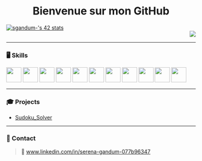 <h1 align="center"> Bienvenue sur mon GitHub </h1>

<p align="left">
  <div align="left">
    <a href="https://github.com/oakoudad/badge42"><img src="https://badge.mediaplus.ma/darkblue/sgandum-?1337Badge=off&UM6P=off" alt="sgandum-'s 42 stats" /></a>
  </div>
  <div align="right">
    <img src="https://github-readme-stats.vercel.app/api/top-langs/?username=CodeS42&layout=compact&langs_count=8&theme=tokyonight" />
  </div>
</p>

---

### 🖥️ Skills

<p align="left">
  <img src="https://cdn.jsdelivr.net/gh/devicons/devicon/icons/c/c-original.svg" width="40" />
  <img src="https://cdn.jsdelivr.net/gh/devicons/devicon/icons/cplusplus/cplusplus-original.svg" width="40" />
  <img src="https://cdn.jsdelivr.net/gh/devicons/devicon/icons/html5/html5-original.svg" width="40" />
  <img src="https://cdn.jsdelivr.net/gh/devicons/devicon/icons/css3/css3-original.svg" width="40" />
  <img src="https://cdn.jsdelivr.net/gh/devicons/devicon/icons/csharp/csharp-original.svg" width="40" />
  <img src="https://cdn.jsdelivr.net/gh/devicons/devicon/icons/python/python-original.svg" width="40" />
  <img src="https://cdn.jsdelivr.net/gh/devicons/devicon/icons/django/django-plain.svg" width="40" />
  <img src="https://cdn.jsdelivr.net/gh/devicons/devicon/icons/dot-net/dot-net-original.svg" width="40" />
  <img src="https://cdn.jsdelivr.net/gh/devicons/devicon/icons/vscode/vscode-original.svg" width="40" />
  <img src="https://cdn.jsdelivr.net/gh/devicons/devicon/icons/docker/docker-original.svg" width="40" />
  <img src="https://cdn.jsdelivr.net/gh/devicons/devicon/icons/git/git-original.svg" width="40" />
</p>

---

### 🎓 Projects

- [Sudoku_Solver](https://github.com/CodeS42/Sudoku_Solver)

---

### 💬 Contact

> 📧 www.linkedin.com/in/serena-gandum-077b96347

